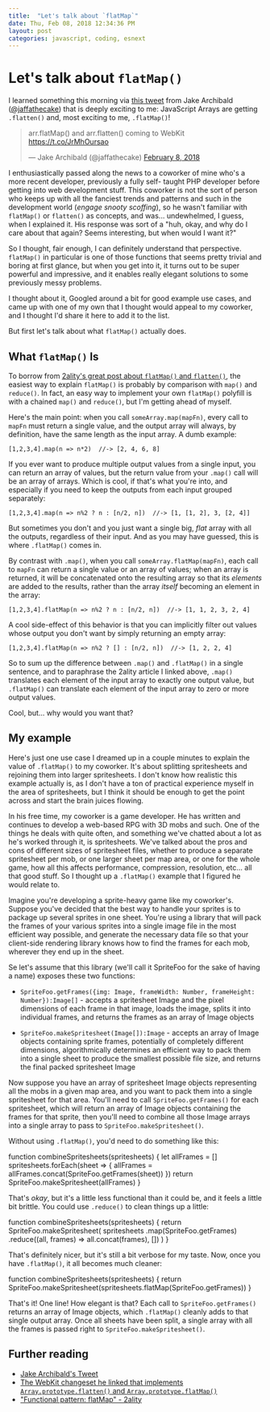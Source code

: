 ```yaml
---
title:  "Let's talk about `flatMap`"
date: Thu, Feb 08, 2018 12:34:36 PM
layout: post
categories: javascript, coding, esnext
---
```


# Let's talk about `flatMap()`

I learned something this morning via [this tweet](https://twitter.com/jaffathecake/status/961585899275542528) from
Jake Archibald ([@jaffathecake](https://twitter.com/jaffathecake)) that is deeply exciting to me: JavaScript Arrays
are getting `.flatten()` and, most exciting to me, `.flatMap()`!

<blockquote class="twitter-tweet" data-lang="en">
  <p lang="en" dir="ltr">
    arr.flatMap() and arr.flatten() coming to WebKit <a href="https://t.co/JrMhOursao">https://t.co/JrMhOursao</a>
  </p>&mdash; Jake Archibald (@jaffathecake) 
  <a href="https://twitter.com/jaffathecake/status/961585899275542528?ref_src=twsrc%5Etfw">February 8, 2018</a>
</blockquote>
<script async src="https://platform.twitter.com/widgets.js" charset="utf-8"></script>

I enthusiastically passed along the news to a coworker of mine who's a more recent developer, previously a fully self-
taught PHP developer before getting into web development stuff. This coworker is not the sort of person who keeps up
with all the fanciest trends and patterns and such in the development world (*engage snooty scoffing*), so he wasn't
familiar with `flatMap()` or `flatten()` as concepts, and was... undewhelmed, I guess, when I explained it. His
response was sort of a "huh, okay, and why do I care about that again? Seems interesting, but when would I want it?"

So I thought, fair enough, I can definitely understand that perspective. `flatMap()` in particular is one of those
functions that seems pretty trivial and boring at first glance, but when you get into it, it turns out to be super
powerful and impressive, and it enables really elegant solutions to some previously messy problems.

I thought about it, Googled around a bit for good example use cases, and came up with one of my own that I thought
would appeal to my coworker, and I thought I'd share it here to add it to the list.

But first let's talk about what `flatMap()` actually does.

## What `flatMap()` Is

To borrow from [2ality's great post about `flatMap()` and `flatten()`](http://2ality.com/2017/04/flatmap.html), the
easiest way to explain `flatMap()` is probably by comparison with `map()` and `reduce()`. In fact, an easy way to
implement your own `flatMap()` polyfill is with a chained `map()` and `reduce()`, but I'm getting ahead of myself.

Here's the main point: when you call `someArray.map(mapFn)`, every call to `mapFn` must return a single value, and
the output array will always, by definition, have the same length as the input array. A dumb example:

    [1,2,3,4].map(n => n*2)  //-> [2, 4, 6, 8]

If you ever want to produce multiple output values from a single input, you can return an array of values, but the
return value from your `.map()` call will be an array of arrays. Which is cool, if that's what you're into, and
especially if you need to keep the outputs from each input grouped separately:

    [1,2,3,4].map(n => n%2 ? n : [n/2, n])  //-> [1, [1, 2], 3, [2, 4]]

But sometimes you don't and you just want a single big, *flat* array with all the outputs, regardless of their
input. And as you may have guessed, this is where `.flatMap()` comes in.

By contrast with `.map()`, when you call `someArray.flatMap(mapFn)`, each call to `mapFn` can return a single value
or an array of values; when an array is returned, it will be concatenated onto the resulting array so that its
*elements* are added to the results, rather than the array *itself* becoming an element in the array:

    [1,2,3,4].flatMap(n => n%2 ? n : [n/2, n])  //-> [1, 1, 2, 3, 2, 4]

A cool side-effect of this behavior is that you can implicitly filter out values whose output you don't want by
simply returning an empty array:

    [1,2,3,4].flatMap(n => n%2 ? [] : [n/2, n])  //-> [1, 2, 2, 4]

So to sum up the difference between `.map()` and `.flatMap()` in a single sentence, and to paraphrase the 2ality
article I linked above, `.map()` translates each element of the input array to exactly one output value, but
`.flatMap()` can translate each element of the input array to zero or more output values.

Cool, but... why would you want that?


## My example

Here's just one use case I dreamed up in a couple minutes to explain the value of `.flatMap()` to my coworker. It's
about splitting spritesheets and rejoining them into larger spritesheets. I don't know how realistic this example
actually is, as I don't have a ton of practical experience myself in the area of spritesheets, but I think it should
be enough to get the point across and start the brain juices flowing.

In his free time, my coworker is a game developer. He has written and continues to develop a web-based RPG with
3D mobs and such. One of the things he deals with quite often, and something we've chatted about a lot as he's worked
through it, is spritesheets. We've talked about the pros and cons of different sizes of spritesheet files, whether to
produce a separate spritesheet per mob, or one larger sheet per map area, or one for the whole game, how all this
affects performance, compression, resolution, etc... all that good stuff. So I thought up a `.flatMap()` example that
I figured he would relate to.

Imagine you're developing a sprite-heavy game like my coworker's. Suppose you've decided that the best way to handle
your sprites is to package up several sprites in one sheet. You're using a library that will pack the frames of your
various sprites into a single image file in the most efficient way possible, and generate the necessary data file so
that your client-side rendering library knows how to find the frames for each mob, wherever they end up in the sheet.

Se let's assume that this library (we'll call it SpriteFoo for the sake of having a name) exposes these two functions:

  - `SpriteFoo.getFrames({img: Image, frameWidth: Number, frameHeight: Number}):Image[]` - accepts a spritesheet
    Image and the pixel dimensions of each frame in that image, loads the image, splits it into individual frames, and
    returns the frames as an array of Image objects

  - `SpriteFoo.makeSpritesheet(Image[]):Image` - accepts an array of Image objects containing sprite frames,
    potentially of completely different dimensions, algorithmically determines an efficient way to pack them into a
    single sheet to produce the smallest possible file size, and returns the final packed spritesheet Image

Now suppose you have an array of spritesheet Image objects representing all the mobs in a given map area, and you want
to pack them into a single spritesheet for that area. You'll need to call `SpriteFoo.getFrames()` for each
spritesheet, which will return an array of Image objects containing the frames for that sprite, then you'll need to
combine all those Image arrays into a single array to pass to `SpriteFoo.makeSpritesheet()`.

Without using `.flatMap()`, you'd need to do something like this:

  function combineSpritesheets(spritesheets) {
    let allFrames = []
    spritesheets.forEach(sheet => {
      allFrames = allFrames.concat(SpriteFoo.getFrames(sheet))
    })
    return SpriteFoo.makeSpritesheet(allFrames)
  }

That's *okay*, but it's a little less functional than it could be, and it feels a little bit brittle. You could use
`.reduce()` to clean things up a little:

  function combineSpritesheets(spritesheets) {
    return SpriteFoo.makeSpritesheet(
      spritesheets
        .map(SpriteFoo.getFrames)
        .reduce((all, frames) => all.concat(frames), []) 
    )
  }


That's definitely nicer, but it's still a bit verbose for my taste. Now, once you have `.flatMap()`, it all
becomes much cleaner:

  function combineSpritesheets(spritesheets) {
    return SpriteFoo.makeSpritesheet(spritesheets.flatMap(SpriteFoo.getFrames))
  }

That's it! One line! How elegant is that? Each call to `SpriteFoo.getFrames()` returns an array of Image objects, which
`.flatMap()` cleanly adds to that single output array. Once all sheets have been split, a single array with all the
frames is passed right to `SpriteFoo.makeSpritesheet()`.




## Further reading

- [Jake Archibald's Tweet](https://twitter.com/jaffathecake/status/961585899275542528)
- [The WebKit changeset he linked that implements `Array.prototype.flatten()` and `Array.prototype.flatMap()`](https://trac.webkit.org/changeset/228266/webkit)
- ["Functional pattern: flatMap" - 2ality](http://2ality.com/2017/04/flatmap.html)


